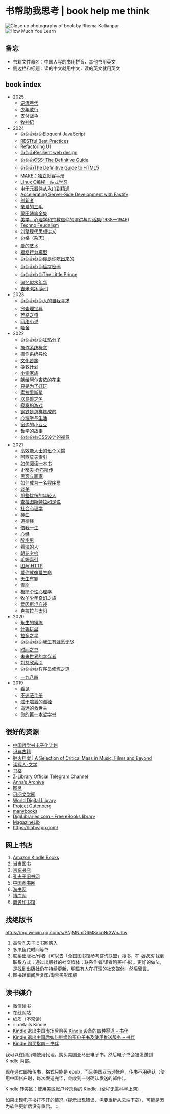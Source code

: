 # 书帮助我思考 | book help me think

![Close up photography of book by Rhema Kallianpur](/rhema-kallianpur-2W3bDp7K1oQ-unsplash.avif)
![How Much You Learn](/how-much-you-learn.webp)

## 备忘

- 书籍文件命名：中国人写的书用拼音，其他书用英文
- 侧边栏和标题：读的中文就用中文，读的英文就用英文

## book index

<!--
Vitepress supported emoji https://github.com/markdown-it/markdown-it-emoji/blob/master/lib/data/full.mjs

I need:

- :+1:
- :star:

TODO https://web.archive.org/web/20231030155603/https://tianheg.co/readlist/
-->

<!-- index start -->
- 2025
  - [逆流年代](revolt)
  - [少年歌行](shaonian-gexing)
  - [支付战争](paypal-wars)
  - [牧神记](mu-shen-ji)
- 2024
  - [:+1::+1::+1::+1::+1:Eloquent JavaScript](eloquent-javascript)
  - [RESTful Best Practices](restful-best-practices)
  - [Refactoring UI](refactoring-ui)
  - [:+1::+1::+1:Resilient web design](resilient-web-design)
  - [:+1::+1::+1:CSS: The Definitive Guide](css-the-definitive-guide)
  - [:+1::+1::+1:The Definitive Guide to HTML5](the-definitive-guide-html5)
  - [MAKE：独立创客手册](make-the-indie-maker-handbook)
  - [Linux C编程一站式学习](linux-and-c)
  - [电子元器件从入门到精通](dianzi-yuanqijian-rumen-dao-jingtong)
  - [Accelerating Server-Side Development with Fastify](accelerating-server-side-development-with-fastify)
  - [创新者](the-innovators)
  - [亲爱的三毛](qinaide-sanmao)
  - [蒙田随笔全集](essays-montaigne)
  - [美学、心理学和宗教信仰的演讲与对话集(1938—1946)](lectures-and-conversations-on-aesthetics-psychology-and-religious-belief)
  - [Techno Feudalism](techno-feudalism)
  - [刘擎现代思想讲义](liuqing-xiandai-sixiang-jiangyi)
  - [:+1:格（杂志）](ge-magazine)
  - [爱的艺术](art-of-loving)
  - [福格行为模型](tiny-habits)
  - [:+1::+1::+1::+1::+1:你是你吃出来的](ni-shini-chichulai-de)
  - [:+1::+1::+1::+1::+1:癌症密码](cancer-code)
  - [:+1::+1::+1::+1::+1:The Little Prince](the-little-prince)
  - [追忆似水年华](in-search-of-lost-time)
  - [吉米·哈利索引](james-herriot)
- 2023
  - [:+1::+1::+1::+1::+1:人的自我寻求](mans-search-for-himself)
  - [穷查理宝典](poor-charlies-almanack)
  - [芒格之道](tao-of-munger)
  - [网络小说](wangluo-novels)
  - [哑舍](yashe)
- 2022
  - [:+1::+1::+1::+1::+1:狂热分子](true-believer)
  - [操作系统概念](operating-system-concepts)
  - [操作系统导论](operating-system-three-easy-pieces)
  - [文化苦旅](wenhua-kulv)
  - [挽救计划](project-hail-mary)
  - [小偷家族](xiaotou-jiazu)
  - [献给阿尔吉侬的花束](flowers-for-algernon)
  - [只是为了好玩](just-for-fun)
  - [索拉里斯星](solaris)
  - [以鸟兽之名](yiniaoshou-zhi-ming)
  - [寂寞的游戏](jimo-de-youxi)
  - [钢铁是怎样炼成的](how-the-steel-was-tempered)
  - [心理学与生活](psychology-and-life)
  - [窗边的小豆豆](chuangbian-de-xiaodoudou)
  - [哲学的故事](story-of-philosophy)
  - [:+1::+1::+1::+1:CSS设计的禅意](the-zen-of-css-design)
- 2021
  - [高效能人士的七个习惯](the-7-habits-of-highly-effective-people)
  - [阿西莫夫索引](asimov)
  - [如何阅读一本书](how-to-read-a-book)
  - [史蒂夫·乔布斯传](steve-jobs)
  - [黑客与画家](hackers-and-painters)
  - [如何成为一名程序员](how-to-be-a-programmer)
  - [谈美](tan-mei)
  - [那些忧伤的年轻人](naxie-youshangde-nianqingren)
  - [查拉图斯特拉如是说](thus-spoke-zarathustra)
  - [社会心理学](social-psychology)
  - [神曲](divine-comedy)
  - [道德经](dao-de-jing)
  - [借我一生](jiewo-yisheng)
  - [心经](xinjing)
  - [醉步男](zui-bu-nan)
  - [看海的人](kanhaide-ren)
  - [朝花夕拾](zhaohua-xishi)
  - [毛姆索引](maugham)
  - [图解 HTTP](tujie-http)
  - [爱你就像爱生命](aini-jiuxiang-aishengming)
  - [天生有罪](born-a-crime)
  - [雪崩](snow-crash)
  - [极简个性心理学](making-sence-of-people)
  - [牧羊少年奇幻之旅](o-alquimista)
  - [爱因斯坦自述](einstein-himself)
  - [克拉拉与太阳](klara-and-the-sun)
- 2020
  - [永生的操练](divine-comedy-comment-by-canxue)
  - [什锦拼盘](shijin-pinpan)
  - [拉多之星](la-duo-zhi-xing)
  - [:+1::+1::+1::+1::+1:我生有涯愿无尽](wo-shengyouya-yuanwujin)
  - [时间之书](shijian-zhi-shu)
  - [未来世界的幸存者](weilai-shijie-de-xingcunzhe)
  - [刘慈欣索引](liucixin)
  - [:+1::+1::+1::+1:程序员修炼之道](the-pragmatic-programmer)
  - [一九八四](nineteen-eighty-four)
- 2019
  - [看见](kanjian)
  - [不迷茫手册](bumimang-shouce)
  - [过于喧嚣的孤独](too-loud-a-solitude)
  - [遥远的救世主](yaoyuande-jiushizhu)
  - [你的第一本哲学书](what-does-it-all-mean)
<!-- index end -->

## 很好的资源

- [中国哲学书电子化计划](https://ctext.org/zhs)
- [识典古籍](https://www.shidianguji.com/)
- [掘火档案 | A Selection of Critical Mass in Music, Films and Beyond](https://www.digforfire.net/)
- [读写人-文学](http://www.duxieren.com/)
- [书格](https://www.shuge.org/)
- [Z-Library Official Telegram Channel](https://t.me/zlibrary_official)
- [Anna’s Archive](https://annas-archive.gs/)
- [图灵](https://www.ituring.com.cn/)
- [可阅文学网](https://www.kepub.net/)
- [World Digital Library](https://www.loc.gov/collections/world-digital-library/about-this-collection/)
- [Project Gutenberg](https://www.gutenberg.org/)
- [manybooks](https://manybooks.net/)
- [DigiLibraries.com - Free eBooks library](https://digilibraries.com/)
- [MagazineLib](https://magazinelib.com/)
- <https://libbyapp.com/>

## 网上书店

1. [Amazon Kindle Books](https://www.amazon.com/kindle-dbs/storefront)
2. [当当图书](https://book.dangdang.com/)
3. [京东书店](https://book.jd.com/)
4. [孔夫子旧书网](https://www.kongfz.com/)
5. [中国图书网](http://www.bookschina.com/)
6. [淘书网](https://taoshu.com/)
7. [博库网](https://www.bookuu.com/)
8. [商务印书馆](https://www.cp.com.cn/)

## 找绝版书

<https://mp.weixin.qq.com/s/PNjMNmD6M8xcpNr3WnJltw>

1. 高价孔夫子旧书网购入
2. 多爪鱼花时间等书
3. 联系出版社/作者（可以去「全国图书馆参考咨询联盟」搜书，在 *版权页* 找到联系方式；通过出版社的社交媒体；联系作者/译者购买样书）。更好的做法，是找到出版社仍在持续更新，明显有人在打理的社交媒体，然后留言。
4. 图书馆借阅后复印/淘宝买影印版

## 读书媒介

- 微信读书
- 在线网站
- 纸质（不常读）
- ::: details Kindle
- [Kindle 退出中国市场后购买 Kindle 设备的四种渠道 – 书伴](https://bookfere.com/post/1010.html)
- [Kindle 退出中国后如何继续购买电子书及使用推送服务 – 书伴](https://bookfere.com/post/985.html)
- [Kindle 购买指南 – 书伴](https://bookfere.com/buy)

我可以在网页端使用代理，购买美国亚马逊电子书。然后电子书会被发送到 Kindle 内部。

现在通过邮箱传书，格式只能是
epub，而且美国亚马逊帐户，传书不用确认（使用中国帐户时，每次发送完毕，会收到一封确认发送的邮件）。

Kindle 转美区：[使用美区账户登录你的 Kindle（全程无需科学上网）](https://blog.mokeedev.com/2022/06/1092/)

如果出现电子书打不开的情况（提示出现错误，需要重新从云端下载），可能是因为软件更新后没有重启。
:::
